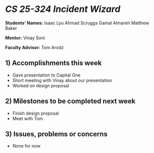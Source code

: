 # *CS 25-324 Incident Wizard*

**Students' Names:**
Isaac Lyu
Ahmad Scruggs
Gamal Almareh
Matthew Baker

**Mentor:**
Vinay Soni

**Faculty Advisor:**
Tom Arodz

## 1) Accomplishments this week ##
   - Gave presentation to Capital One
   - Short meeting with Vinay about our presentation
   - Worked on design proposal

## 2) Milestones to be completed next week ##
   - Finish design proposal
   - Meet with Tom

## 3) Issues, problems or concerns ##
   - None for now
   


